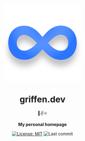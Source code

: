 <div align="center">

<a href="https://www.griffen.dev">
	<img alt="Blue infinity symbol logo" src=".github/icon.png" />
</a>

# griffen.dev

💖✌️⚛️

**My personal homepage**

[![License: MIT](https://img.shields.io/github/license/schwigri/griffen.dev)](/LICENSE)
![Last commit](https://img.shields.io/github/last-commit/schwigri/griffen.dev)

</div>
